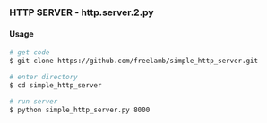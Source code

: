 ### HTTP SERVER - http.server.2.py
#### Usage
```bash
# get code
$ git clone https://github.com/freelamb/simple_http_server.git

# enter directory
$ cd simple_http_server

# run server
$ python simple_http_server.py 8000

